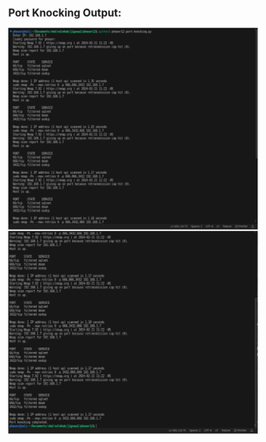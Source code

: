 ## Port Knocking Output:

![output](./port-knocking-output.png)
![output](./port-knocking-output-2.png)

